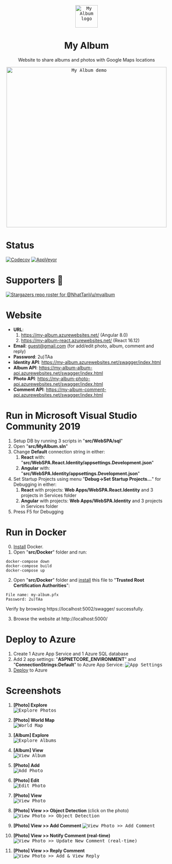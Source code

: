 <p align="center"><a href="https://github.com/NhatTanVu/myalbum"><kbd><img src="https://github.com/NhatTanVu/myalbum/raw/master/src/WebSPA/wwwroot/logo.jpg" alt="My Album logo" width="70"/></kbd></a></p>
<h1 align="center">My Album</h1>
<p align="center">Website to share albums and photos with Google Maps locations</p>

<p align="center"><a href="https://my-album.azurewebsites.net/"><kbd><img src="https://github.com/NhatTanVu/myalbum/raw/master/screenshots/explore.JPG" alt="My Album demo" width="500"/></kbd></a></p>

# Status
[![Codecov](https://codecov.io/gh/NhatTanVu/myalbum/branch/master/graph/badge.svg)](https://codecov.io/gh/NhatTanVu/myalbum)
[![AppVeyor](https://ci.appveyor.com/api/projects/status/4b7m4xj6fu82xtgn/branch/master?svg=true)](https://ci.appveyor.com/project/NhatTanVu/myalbum/branch/master)

# Supporters :clap:
[![Stargazers repo roster for @NhatTanVu/myalbum](https://reporoster.com/stars/NhatTanVu/myalbum)](https://github.com/NhatTanVu/myalbum/stargazers)
# Website
* **URL**: 
   1. https://my-album.azurewebsites.net/ (Angular 8.0)
   2. https://my-album-react.azurewebsites.net/ (React 16.12)
* **Email**: guest@gmail.com (for add/edit photo, album, comment and reply)
* **Password**: 2u)TAa
* **Identity API**: https://my-album.azurewebsites.net/swagger/index.html
* **Album API**: https://my-album-album-api.azurewebsites.net/swagger/index.html
* **Photo API**: https://my-album-photo-api.azurewebsites.net/swagger/index.html
* **Comment API**: https://my-album-comment-api.azurewebsites.net/swagger/index.html
# Run in Microsoft Visual Studio Community 2019
1. Setup DB by running 3 scripts in "**src/WebSPA/sql**"
2. Open "**src/MyAlbum.sln**"
3. Change **Default** connection string in either:
   1. **React** with: "**src/WebSPA.React.Identity/appsettings.Development.json**"
   2. **Angular** with: "**src/WebSPA.Identity/appsettings.Development.json**"
4. Set Startup Projects using menu "**Debug->Set Startup Projects...**" for Debugging in either:
   1. **React** with projects: **Web Apps/WebSPA.React.Identity** and 3 projects in Services folder
   2. **Angular** with projects: **Web Apps/WebSPA.Identity** and 3 projects in Services folder
5. Press F5 for Debugging
# Run in Docker
0. [Install](https://docs.docker.com/docker-for-windows/install/) Docker.
1. Open "**src/Docker**" folder and run: 
```
docker-compose down
docker-compose build
docker-compose up
```
2. Open "**src/Docker**" folder and <a href="https://www.thewindowsclub.com/manage-trusted-root-certificates-windows" target="_blank">install</a> this file to "**Trusted Root Certification Authorities**":
```
File name: my-album.pfx
Password: 2u)TAa
```
Verify by browsing https://localhost:5002/swagger/ successfully.

3. Browse the website at http://localhost:5000/
# Deploy to Azure
1. Create 1 Azure App Service and 1 Azure SQL database
2. Add 2 app settings: "**ASPNETCORE_ENVIRONMENT**" and "**ConnectionStrings:Default**" to Azure App Service:
<kbd>![App Settings](https://raw.githubusercontent.com/NhatTanVu/vega/master/_screenshots/Add%20App%20Settings.PNG)</kbd>
3. [Deploy](https://docs.microsoft.com/en-us/aspnet/core/tutorials/publish-to-azure-webapp-using-vscode?view=aspnetcore-3.1) to Azure
# Screenshots
1. **[Photo] Explore**\
<kbd>![Explore Photos](https://raw.githubusercontent.com/NhatTanVu/myalbum/master/screenshots/explore.JPG?raw=true)</kbd>

2. **[Photo] World Map**\
<kbd>![World Map](https://raw.githubusercontent.com/NhatTanVu/myalbum/master/screenshots/world_map.jpg?raw=true)</kbd>

3. **[Album] Explore**\
<kbd>![Explore Albums](https://raw.githubusercontent.com/NhatTanVu/myalbum/master/screenshots/explore_album.jpg?raw=true)</kbd>

4. **[Album] View**\
<kbd>![View Album](https://raw.githubusercontent.com/NhatTanVu/myalbum/master/screenshots/view_album.jpg?raw=true)</kbd>

5. **[Photo] Add**\
<kbd>![Add Photo](https://raw.githubusercontent.com/NhatTanVu/myalbum/master/screenshots/add_photo.jpg?raw=true)</kbd>

6. **[Photo] Edit**\
<kbd>![Edit Photo](https://raw.githubusercontent.com/NhatTanVu/myalbum/master/screenshots/edit_photo.jpg?raw=true)</kbd>

7. **[Photo] View**\
<kbd>![View Photo](https://raw.githubusercontent.com/NhatTanVu/myalbum/master/screenshots/view_photo.JPG?raw=true)</kbd>

8. **[Photo] View >> Object Detection** (click on the photo)\
<kbd>![View Photo >> Object Detection](https://raw.githubusercontent.com/NhatTanVu/myalbum/master/screenshots/view_photo_object_detection.JPG?raw=true)</kbd>

9. **[Photo] View >> Add Comment**
<kbd>![View Photo >> Add Comment](https://raw.githubusercontent.com/NhatTanVu/myalbum/master/screenshots/add_comment.JPG?raw=true)</kbd>

10. **[Photo] View >> Notify Comment (real-time)**\
<kbd>![View Photo >> Update New Comment (real-time)](https://raw.githubusercontent.com/NhatTanVu/myalbum/master/screenshots/notify_comment.jpg?raw=true)</kbd>

11. **[Photo] View >> Reply Comment**\
<kbd>![View Photo >> Add & View Reply](https://raw.githubusercontent.com/NhatTanVu/myalbum/master/screenshots/reply_comment.jpg?raw=true)</kbd>
